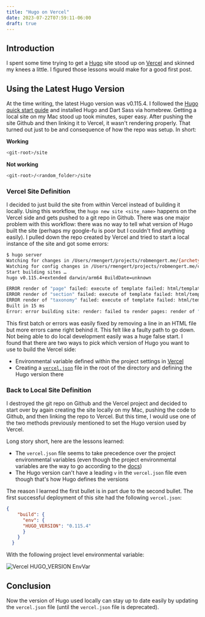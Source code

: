 ```yaml
---
title: "Hugo on Vercel"
date: 2023-07-22T07:59:11-06:00
draft: true
---
```


## Introduction

I spent some time trying to get a [Hugo](https://gohugo.io/) site stood up on [Vercel](https://vercel.com/) and skinned my knees a little.  I figured those lessons would make for a good first post.

## Using the Latest Hugo Version

At the time writing, the latest Hugo version was v0.115.4.  I followed the [Hugo quick start guide](https://gohugo.io/getting-started/quick-start/) and installed Hugo and Dart Sass via homebrew.  Getting a local site on my Mac stood up took minutes, super easy.  After pushing the site Github and then linking it to Vercel, it wasn't rendering properly.  That turned out just to be and consequence of how the repo was setup.  In short:

**Working**
```bash
<git-root>/site
```

**Not working**
```bash
<git-root>/<random_folder>/site
```

### Vercel Site Definition

I decided to just build the site from within Vercel instead of building it locally.  Using this workflow, the `hugo new site <site_name>` happens on the Vercel side and gets pushed to a git repo in Github.  There was one major problem with this workflow: there was no way to tell what version of Hugo built the site (perhaps my google-fu is poor but I couldn't find anything easily).  I pulled down the repo created by Vercel and tried to start a local instance of the site and got some errors:

```bash
$ hugo server
Watching for changes in /Users/rmengert/projects/robmengert.me/{archetypes,content,themes}
Watching for config changes in /Users/rmengert/projects/robmengert.me/config.toml
Start building sites … 
hugo v0.115.4+extended darwin/arm64 BuildDate=unknown

ERROR render of "page" failed: execute of template failed: html/template:_default/single.html:40:17: no such template "_internal/google_news.html"
ERROR render of "section" failed: execute of template failed: html/template:_default/list.html:40:17: no such template "_internal/google_news.html"
ERROR render of "taxonomy" failed: execute of template failed: html/template:_default/terms.html:40:17: no such template "_internal/google_news.html"
Built in 15 ms
Error: error building site: render: failed to render pages: render of "home" failed: execute of template failed: html/template:index.html:40:17: no such template "_internal/google_news.html"
```

This first batch or errors was easily fixed by removing a line in an HTML file but more errors came right behind it.  This felt like a faulty path to go down.  Not being able to do local development easily was a huge false start.  I found that there are two ways to pick which version of Hugo you want to use to build the Vercel side:

- Environmental variable defined within the project settings in [Vercel](https://vercel.com/docs/concepts/projects/environment-variables)
- Creating a [`vercel.json`](https://vercel.com/docs/concepts/projects/project-configuration) file in the root of the directory and defining the Hugo version there

### Back to Local Site Definition

I destroyed the git repo on Github and the Vercel project and decided to start over by again creating the site locally on my Mac, pushing the code to Github, and then linking the repo to Vercel.  But this time, I would use one of the two methods previously mentioned to set the Hugo version used by Vercel.  

Long story short, here are the lessons learned:

- The `vercel.json` file seems to take precedence over the project environmental variables (even though the project environmental variables are the way to go according to the [docs](https://vercel.com/guides/how-do-i-migrate-away-from-vercel-json-env-and-build-env))
- The Hugo version can't have a leading `v` in the `vercel.json` file even though that's how Hugo defines the versions

The reason I learned the first bullet is in part due to the second bullet.  The first successful deployment of this site had the following `vercel.json`:

```json
{
    "build": {
      "env": {
      "HUGO_VERSION": "0.115.4"
      }
    }
  }

```

With the following project level environmental variable:

![Vercel HUGO_VERSION EnvVar](/vercel_environmental_variable.png)

## Conclusion

Now the version of Hugo used locally can stay up to date easily by updating the `vercel.json` file (until the `vercel.json` file is deprecated).